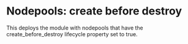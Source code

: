 # Nodepools: create before destroy

This deploys the module with nodepools that have the create_before_destroy lifecycle property set to true.
